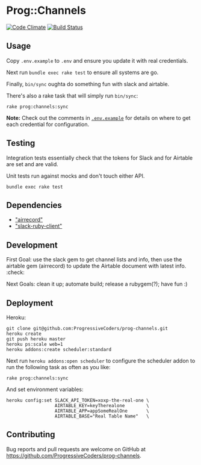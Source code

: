 # Prog::Channels

[![Code Climate](https://codeclimate.com/github/ProgressiveCoders/prog-channels/badges/gpa.svg)](https://codeclimate.com/github/ProgressiveCoders/prog-channels) [![Build Status](https://travis-ci.org/rthbound/prog-channels.svg?branch=master)](https://travis-ci.org/rthbound/prog-channels)

## Usage

Copy `.env.example` to `.env` and ensure you update it with real credentials.

Next run `bundle exec rake test` to ensure all systems are go.

Finally, `bin/sync` oughta do something fun with slack and airtable.

There's also a rake task that will simply run `bin/sync`:

    rake prog:channels:sync

**Note:** Check out the comments in [`.env.example`](.env.example) for
details on where to get each credential for configuration.

## Testing

Integration tests essentially check that the tokens for Slack and for Airtable are set and are valid.

Unit tests run against mocks and don't touch either API.

    bundle exec rake test

## Dependencies

- ["airrecord"](https://github.com/sirupsen/airrecord)
- ["slack-ruby-client"](https://github.com/slack-ruby/slack-ruby-client)

## Development

First Goal: use the slack gem to get channel lists and info, then use the airtable gem (airrecord) to update the Airtable document with latest info. :check:

Next Goals: clean it up; automate build; release a rubygem(?); have fun :)

## Deployment

Heroku:

    git clone git@github.com:ProgressiveCoders/prog-channels.git
    heroku create
    git push heroku master
    heroku ps:scale web=1
    heroku addons:create scheduler:standard


Next run `heroku addons:open scheduler` to configure the scheduler addon to run the following task as often as you like:

    rake prog:channels:sync

And set environment variables:

    heroku config:set SLACK_API_TOKEN=xoxp-the-real-one \
                      AIRTABLE_KEY=keyTherealone        \
                      AIRTABLE_APP=appSomeRealOne       \
                      AIRTABLE_BASE="Real Table Name"   \

## Contributing

Bug reports and pull requests are welcome on GitHub at https://github.com/ProgressiveCoders/prog-channels.
